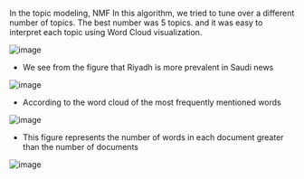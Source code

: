 


In the topic modeling, NMF In this algorithm, we tried to tune over a different number of topics. The best number was 5 topics. and it was easy to interpret each topic using Word Cloud visualization.

![image](https://user-images.githubusercontent.com/79373504/148458274-80b877f7-58ba-489b-9c1e-bd96d8f1c902.png)

* We see from the figure that Riyadh is more prevalent in Saudi news
     
![image](https://user-images.githubusercontent.com/79373504/148458340-ff8f729a-6966-42dd-abc5-5ca215b230eb.png)

* According to the word cloud of the most frequently mentioned words
     
![image](https://user-images.githubusercontent.com/79373504/148458392-a2decfba-e255-4dcc-9efd-d5aff4c73a1d.png)

* This figure represents the number of words in each document greater than the number of documents
     
![image](https://user-images.githubusercontent.com/79373504/148458445-de4177ad-feff-44b7-a2a9-1bbc966f4e65.png)





